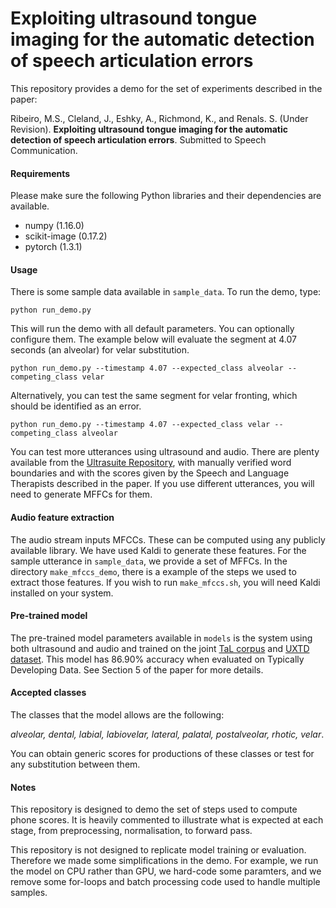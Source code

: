 # Exploiting ultrasound tongue imaging for the automatic detection of speech articulation errors


This repository provides a demo for the set of experiments described in the paper:

Ribeiro, M.S., Cleland, J., Eshky, A., Richmond, K., and Renals. S. (Under Revision). **Exploiting ultrasound tongue imaging for the automatic detection of speech articulation errors**. Submitted to Speech Communication.


#### Requirements

Please make sure the following Python libraries and their dependencies are available.

- numpy (1.16.0)
- scikit-image (0.17.2)
- pytorch (1.3.1)

#### Usage

There is some sample data available in `sample_data`. To run the demo, type:

`python run_demo.py`

This will run the demo with all default parameters. You can optionally configure them. The example below will evaluate the segment at 4.07 seconds (an alveolar) for velar substitution.

`python run_demo.py --timestamp 4.07 --expected_class alveolar --competing_class velar`

Alternatively, you can test the same segment for velar fronting, which should be identified as an error.

`python run_demo.py --timestamp 4.07 --expected_class velar --competing_class alveolar`

You can test more utterances using ultrasound and audio. There are plenty available from the [Ultrasuite Repository](https://ultrasuite.github.io/), with manually verified word boundaries and with the scores given by the Speech and Language Therapists described in the paper. If you use different utterances, you will need to generate MFFCs for them.

#### Audio feature extraction 

The audio stream inputs MFCCs. These can be computed using any publicly available library. We have used Kaldi to generate these features. For the sample utterance in `sample_data`, we provide a set of MFFCs. In the directory `make_mfccs_demo`, there is a example of the steps we used to extract those features. If you wish to run `make_mfccs.sh`, you will need Kaldi installed on your system.

#### Pre-trained model

The pre-trained model parameters available in `models` is the system using both ultrasound and audio and trained on the joint [TaL corpus](https://ultrasuite.github.io/data/tal_corpus/) and [UXTD dataset](https://ultrasuite.github.io/data/uxtd/). This model has 86.90% accuracy when evaluated on Typically Developing Data. See Section 5 of the paper for more details.

#### Accepted classes

The classes that the model allows are the following: 

*alveolar, dental, labial, labiovelar, lateral, palatal, postalveolar, rhotic, velar*. 

You can obtain generic scores for productions of these classes or test for any substitution between them.

#### Notes

This repository is designed to demo the set of steps used to compute phone scores. It is heavily commented to illustrate what is expected at each stage, from preprocessing, normalisation, to forward pass.

This repository is not designed to replicate model training or evaluation. Therefore we made some simplifications in the demo. For example, we run the model on CPU rather than GPU, we hard-code some paramters, and we remove some for-loops and batch processing code used to handle multiple samples.
